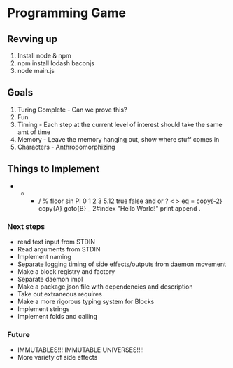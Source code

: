 # Programming Game

## Revving up
1. Install node & npm
2. npm install lodash baconjs
3. node main.js


## Goals
1. Turing Complete - Can we prove this?
2. Fun
3. Timing - Each step at the current level of interest should take the same amt of time
4. Memory - Leave the memory hanging out, show where stuff comes in
5. Characters - Anthropomorphizing 

## Things to Implement
+ - * / % floor sin PI
0 1 2 3 5.12 true false
and or ? < > eq =
copy{-2} copy{A} goto{B}
_ 2#index
"Hello World!" print append .

### Next steps
* read text input from STDIN
* Read arguments from STDIN
* Implement naming
* Separate logging timing of side effects/outputs from daemon movement
* Make a block registry and factory
* Separate daemon impl
* Make a package.json file with dependencies and description
* Take out extraneous requires
* Make a more rigorous typing system for Blocks
* Implement strings
* Implement folds and calling

### Future
* IMMUTABLES!!! IMMUTABLE UNIVERSES!!!!
* More variety of side effects